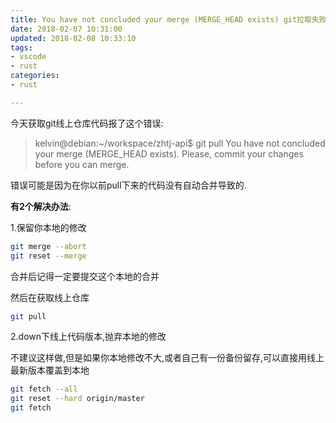 ```yaml
---
title: You have not concluded your merge (MERGE_HEAD exists) git拉取失败
date: 2018-02-07 10:31:00
updated: 2018-02-08 10:33:10
tags: 
- vscode
- rust
categories: 
- rust

---
```

今天获取git线上仓库代码报了这个错误:

> kelvin@debian:~/workspace/zhtj-api$ git pull You have not concluded your
> merge (MERGE_HEAD exists). Please, commit your changes before you can
> merge.

错误可能是因为在你以前pull下来的代码没有自动合并导致的.

**有2个解决办法**:


<!--more-->


1.保留你本地的修改
```bash
git merge --abort
git reset --merge
```
合并后记得一定要提交这个本地的合并

然后在获取线上仓库
```bash
git pull
```

2.down下线上代码版本,抛弃本地的修改

不建议这样做,但是如果你本地修改不大,或者自己有一份备份留存,可以直接用线上最新版本覆盖到本地
```bash
git fetch --all
git reset --hard origin/master
git fetch
```
